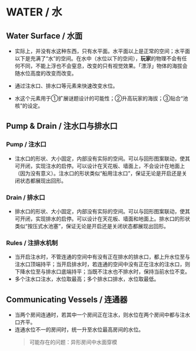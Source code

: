 # WATER / 水

## Water Surface / 水面

- 实际上，并没有水这种东西，只有水平面。水平面以上是正常的空间；水平面以下是充满了“水”的空间。在水中（水位以下的空间），**玩家**的物理不会有任何不同，不能上浮也不会窒息，改变的只有视觉效果。「漂浮」物体的海拔会随水位高度的改变而改变。

- 通过注水口、排水口等元素来快速改变水位。

- 水这个元素用于①扩展谜题设计的可能性；②升高玩家的海拔；③贴合“池核”的设定。

## Pump & Drain / 注水口与排水口

### Pump / 注水口

- 注水口的形状、大小固定，内部没有实际的空间。可以与回形图案联动，使其可开闭，实现注水的启停。可以设计在天花板、墙面上，不会设计在地面上（因为没有意义）。注水口的形状类似“船用注水口”，保证无论是开启还是关闭状态都展现出回形。

### Drain / 排水口

- 排水口的形状、大小固定，内部没有实际的空间。可以与回形图案联动，使其可开闭，实现排水的启停。可以设计在天花板、墙面和地面上。排水口的形状类似“按压式水池塞”，保证无论是开启还是关闭状态都展现出回形。

### Rules / 注排水机制

- 当开启注水时，不管连通的空间中有没有正在排水的排水口，都上升水位至与注水口顶端持平；当开启排水时，若连通的空间中没有正在注水的注水口，则下降水位至与排水口底端持平；当既不注水也不排水时，保持当前水位不变。
- 多个注水口注水，水位取最高；多个排水口排水，水位取最低。

## Communicating Vessels / 连通器

- 当两个房间连通时，若其中一个房间正在注水，则水位在两个房间中都与注水口齐平。
- 连通水位不一的房间时，统一升至水位最高房间的水位。
  > 可能存在的问题：异形房间中水面穿模
